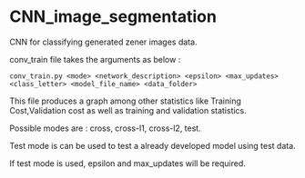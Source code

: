 # CNN_image_segmentation

CNN for classifying generated zener images data.

conv_train file takes the arguments as below :
```
conv_train.py <mode> <network_description> <epsilon> <max_updates> <class_letter> <model_file_name> <data_folder>
```
This file produces a graph among other statistics like Training Cost,Validation cost as well as training and validation statistics.

Possible modes are : cross, cross-l1, cross-l2, test. 

Test mode is can be used to test a already developed model using test data.

If test mode is used,  epsilon and max_updates will be required.

